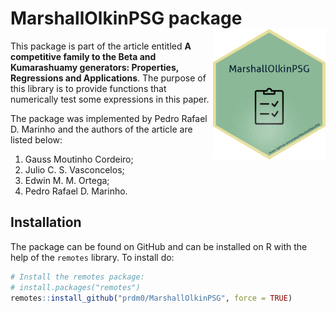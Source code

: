 
<!-- README.md is generated from README.Rmd. Please edit that file -->

# MarshallOlkinPSG package <img src="logo.png" align="right" alt="" width="180" />

<!-- badges: start -->
<!-- badges: end -->

This package is part of the article entitled **A competitive family to
the Beta and Kumarashuamy generators: Properties, Regressions and
Applications**. The purpose of this library is to provide functions that
numerically test some expressions in this paper.

The package was implemented by Pedro Rafael D. Marinho and the authors
of the article are listed below:

1.  Gauss Moutinho Cordeiro;
2.  Julio C. S. Vasconcelos;
3.  Edwin M. M. Ortega;
4.  Pedro Rafael D. Marinho.

## Installation

The package can be found on GitHub and can be installed on R with the
help of the `remotes` library. To install do:

``` r
# Install the remotes package:
# install.packages("remotes")
remotes::install_github("prdm0/MarshallOlkinPSG", force = TRUE)
```
